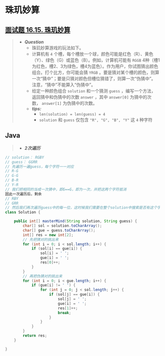 # 珠玑妙算

## [面试题 16.15. 珠玑妙算](https://leetcode.cn/problems/master-mind-lcci/)

> - ***Question***
>   - 珠玑妙算游戏的玩法如下。
>   - 计算机有 `4` 个槽，每个槽放一个球，颜色可能是红色（R）、黄色（Y）、绿色（G）或蓝色（B）。例如，计算机可能有 `RGGB` 4种（槽1为红色，槽2、3为绿色，槽4为蓝色）。作为用户，你试图猜出颜色组合。打个比方，你可能会猜 `YRGB` 。要是猜对某个槽的颜色，则算一次“猜中”；要是只猜对颜色但槽位猜错了，则算一次“伪猜中”。注意，“猜中”不能算入“伪猜中”。
>   - 给定一种颜色组合 `solution` 和一个猜测 `guess` ，编写一个方法，返回猜中和伪猜中的次数 `answer` ，其中 `answer[0]` 为猜中的次数， `answer[1]` 为伪猜中的次数。
>   - ***tips:***
>     - `len(solution) = len(guess) = 4`
>     - `solution` 和 `guess` 仅包含 `"R", "G", "B", "Y"` 这 `4` 种字符

## Java

> - ***2次遍历***

```java
// solution： RGBY
// guess： GGRR
// 先遍历一遍guess，每个字符一一对应
// R-G
// G-G
// B-R
// Y-R
// 我们把相同的当成一次猜中，即G==G，即为一次，并把这两个字符抵消
因此一次遍历后，剩余
// RBY
// GRR
// 然后我们再次遍历guess中的每一位，这时候我们需要在整个solution中搜索是否有这个字符，如果有则抵消solution和guess中的字符，并当成一次伪猜中，然后下一个字符照旧，代码如下
class Solution {

    public int[] masterMind(String solution, String guess) {
        char[] sol = solution.toCharArray();
        char[] gue = guess.toCharArray();
        int[] res = new int[2];
        // 先把猜对的挑出来
        for (int i = 0; i < sol.length; i++) {
            if (sol[i] == gue[i]) {
                sol[i] = ' ';
                gue[i] = ' ';
                res[0]++;
            }
        }
        // 再把伪猜对的挑出来
        for (int i = 0; i < gue.length; i++) {
            if (gue[i] != ' ') {
                for (int j = 0; j < sol.length; j++) {
                    if (sol[j] == gue[i]) {
                        sol[j] = ' ';
                        gue[i] = ' ';
                        res[1]++;
                        break;
                    }
                }
            }
        }
        return res;
    }

}
```

